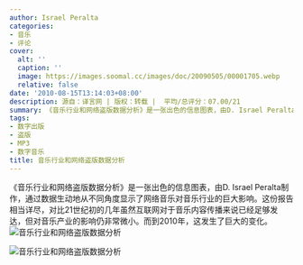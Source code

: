 ```yaml
---
author: Israel Peralta
categories:
- 音乐
- 评论
cover:
  alt: ''
  caption: ''
  image: https://images.soomal.cc/images/doc/20090505/00001705.webp
  relative: false
date: '2010-08-15T13:14:03+08:00'
description: 源自：译言网 | 版权：转载 |  平均/总评分：07.00/21
summary: 《音乐行业和网络盗版数据分析》是一张出色的信息图表，由D. Israel Peralta制作，通过数据生动地从不同角度显示了网络音乐对音乐行业的巨大影响。这份报告相当详尽，对比21世纪初的几年虽然互联网对于音乐内容传播来说已经足够发达，但对音乐产业的影响仍非常微小。而到2010年，这发生了巨大的变化……
tags:
- 数字出版
- 盗版
- MP3
- 数字音乐
title: 音乐行业和网络盗版数据分析
---
```


《音乐行业和网络盗版数据分析》是一张出色的信息图表，由D. Israel Peralta制作，通过数据生动地从不同角度显示了网络音乐对音乐行业的巨大影响。这份报告相当详尽，对比21世纪初的几年虽然互联网对于音乐内容传播来说已经足够发达，但对音乐产业的影响仍非常微小。而到2010年，这发生了巨大的变化。
![音乐行业和网络盗版数据分析](https://images.soomal.cc/images/doc/20100815/00006770.webp)




![音乐行业和网络盗版数据分析](https://images.soomal.cc/images/doc/20100815/00006771.webp)